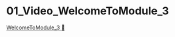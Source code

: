 # 01_Video_WelcomeToModule_3

[WelcomeToModule_3 🔗](https://www.coursera.org/learn/cloud-security-risks-identify-and-protect-against-threats/lecture/tasJ1/welcome-to-module-3)
